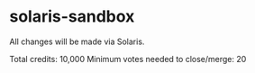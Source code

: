 # solaris-sandbox
All changes will be made via Solaris.

Total credits: 10,000
Minimum votes needed to close/merge: 20
